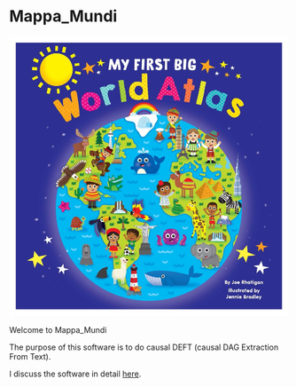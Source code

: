 # Mappa_Mundi

![My First Big Atlas](pics/my_first_big_atlas.jpeg)

Welcome to Mappa_Mundi

The purpose of this software is to do causal DEFT 
(causal DAG Extraction From Text).

I discuss the software in detail [here](https://github.com/rrtucci/mappa_mundi/blob/master/white_paper/mappa_mundi.pdf).



